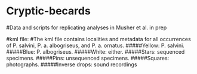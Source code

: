 # Cryptic-becards
#Data and scripts for replicating analyses in Musher et al. in prep

#kml file:
#The kml file contains localities and metadata for all occurrences of P. salvini, P. a. albogriseus, and P. a. ornatus.
#####Yellow: P. salvini. 
#####Blue: P. albogriseus. 
#####White: either. 
#####Stars: sequenced specimens. 
#####Pins: unsequenced specimens. 
#####Squares: photographs. 
#####Inverse drops: sound recordings
